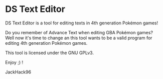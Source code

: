 DS Text Editor
==============

DS Text Editor is a tool for editing texts in 4th generation Pokémon games!

Do you remember of Advance Text when editing GBA Pokémon games?
Well now it's time to change an this tool wants to be a valid program for editing 4th generation Pokémon games.

This tool is licensed under the GNU GPLv3.


Enjoy ;) !

JackHack96
